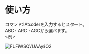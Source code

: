 
# 使い方
コマンド:!Atcoderを入力するとスタート。<br>
ABC・ARC・AGCから選べます。<br>
<例><br>

![FUFiWSQVUAAy8O2](https://user-images.githubusercontent.com/88176012/171182512-65277b09-5baf-4aad-9247-7f8a4be9acf9.png)

